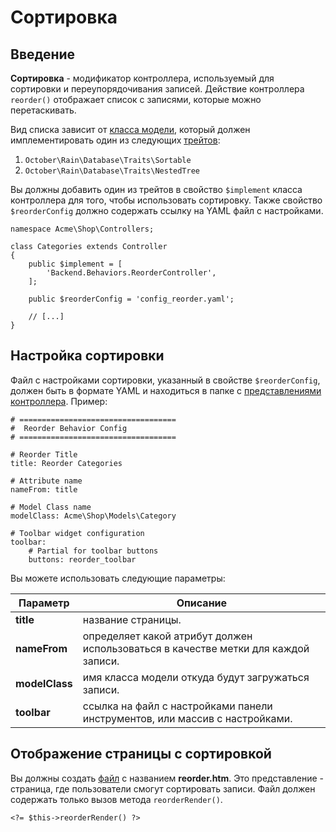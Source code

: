 # Сортировка

<a name="introduction" class="anchor"></a>
## Введение

**Сортировка** - модификатор контроллера, используемый для сортировки и переупорядочивания записей. Действие контроллера `reorder()` отображает список с записями, которые можно перетаскивать.

Вид списка зависит от [класса модели](../database/model.md), который должен имплементировать один из следующих [трейтов](../database/traits.md):

1. `October\Rain\Database\Traits\Sortable`
1. `October\Rain\Database\Traits\NestedTree`

Вы должны добавить один из трейтов в свойство `$implement` класса контроллера для того, чтобы использовать сортировку. Также свойство `$reorderConfig` должно содержать ссылку на YAML файл с настройками.

    namespace Acme\Shop\Controllers;

    class Categories extends Controller
    {
        public $implement = [
            'Backend.Behaviors.ReorderController',
        ];

        public $reorderConfig = 'config_reorder.yaml';

        // [...]
    }

<a name="configuring-reorder" class="anchor"></a>
## Настройка сортировки

Файл с настройками сортировки, указанный в свойстве `$reorderConfig`, должен быть в формате YAML и находиться в папке с [представлениями контроллера](../backend/controllers-views-ajax/.md#introduction). Пример:

	# ===================================
	#  Reorder Behavior Config
	# ===================================

	# Reorder Title
	title: Reorder Categories

	# Attribute name
	nameFrom: title

	# Model Class name
	modelClass: Acme\Shop\Models\Category

	# Toolbar widget configuration
	toolbar:
	    # Partial for toolbar buttons
	    buttons: reorder_toolbar


Вы можете использовать следующие параметры:

Параметр | Описание
------------- | -------------
**title** | название страницы.
**nameFrom** | определяет какой атрибут должен использоваться в качестве метки для каждой записи.
**modelClass** | имя класса модели откуда будут загружаться записи.
**toolbar** | ссылка на файл с настройками панели инструментов, или массив с настройками.

<a name="reorder-display" class="anchor"></a>
## Отображение страницы с сортировкой

Вы должны создать [файл](../backend/controllers-views-ajax/.md#introduction) с названием **reorder.htm**. Это представление - страница, где пользователи смогут сортировать записи. Файл должен содержать только вызов метода `reorderRender()`.

    <?= $this->reorderRender() ?>
